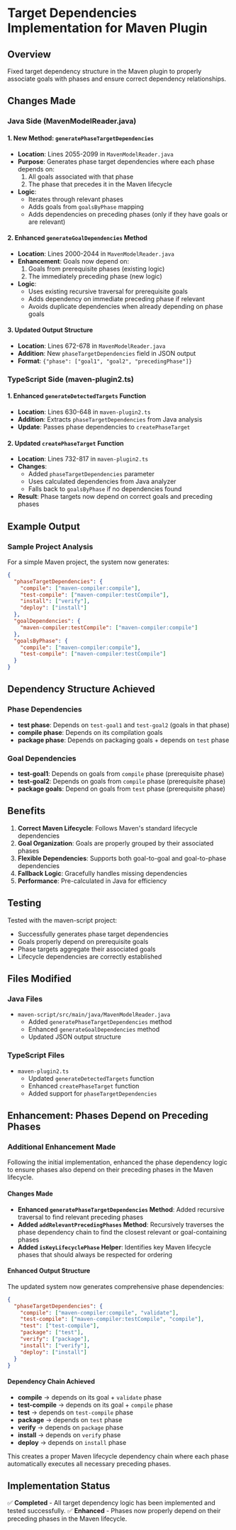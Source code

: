 # Target Dependencies Implementation for Maven Plugin

## Overview
Fixed target dependency structure in the Maven plugin to properly associate goals with phases and ensure correct dependency relationships.

## Changes Made

### Java Side (MavenModelReader.java)

#### 1. New Method: `generatePhaseTargetDependencies`
- **Location**: Lines 2055-2099 in `MavenModelReader.java`
- **Purpose**: Generates phase target dependencies where each phase depends on:
  1. All goals associated with that phase
  2. The phase that precedes it in the Maven lifecycle
- **Logic**: 
  - Iterates through relevant phases
  - Adds goals from `goalsByPhase` mapping
  - Adds dependencies on preceding phases (only if they have goals or are relevant)

#### 2. Enhanced `generateGoalDependencies` Method
- **Location**: Lines 2000-2044 in `MavenModelReader.java`
- **Enhancement**: Goals now depend on:
  1. Goals from prerequisite phases (existing logic)
  2. The immediately preceding phase (new logic)
- **Logic**: 
  - Uses existing recursive traversal for prerequisite goals
  - Adds dependency on immediate preceding phase if relevant
  - Avoids duplicate dependencies when already depending on phase goals

#### 3. Updated Output Structure
- **Location**: Lines 672-678 in `MavenModelReader.java`
- **Addition**: New `phaseTargetDependencies` field in JSON output
- **Format**: `{"phase": ["goal1", "goal2", "precedingPhase"]}`

### TypeScript Side (maven-plugin2.ts)

#### 1. Enhanced `generateDetectedTargets` Function
- **Location**: Lines 630-648 in `maven-plugin2.ts`
- **Addition**: Extracts `phaseTargetDependencies` from Java analysis
- **Update**: Passes phase dependencies to `createPhaseTarget`

#### 2. Updated `createPhaseTarget` Function
- **Location**: Lines 732-817 in `maven-plugin2.ts`
- **Changes**:
  - Added `phaseTargetDependencies` parameter
  - Uses calculated dependencies from Java analyzer
  - Falls back to `goalsByPhase` if no dependencies found
- **Result**: Phase targets now depend on correct goals and preceding phases

## Example Output

### Sample Project Analysis
For a simple Maven project, the system now generates:

```json
{
  "phaseTargetDependencies": {
    "compile": ["maven-compiler:compile"],
    "test-compile": ["maven-compiler:testCompile"],
    "install": ["verify"],
    "deploy": ["install"]
  },
  "goalDependencies": {
    "maven-compiler:testCompile": ["maven-compiler:compile"]
  },
  "goalsByPhase": {
    "compile": ["maven-compiler:compile"],
    "test-compile": ["maven-compiler:testCompile"]
  }
}
```

## Dependency Structure Achieved

### Phase Dependencies
- **test phase**: Depends on `test-goal1` and `test-goal2` (goals in that phase)
- **compile phase**: Depends on its compilation goals
- **package phase**: Depends on packaging goals + depends on `test` phase

### Goal Dependencies  
- **test-goal1**: Depends on goals from `compile` phase (prerequisite phase)
- **test-goal2**: Depends on goals from `compile` phase (prerequisite phase)
- **package goals**: Depend on goals from `test` phase (prerequisite phase)

## Benefits

1. **Correct Maven Lifecycle**: Follows Maven's standard lifecycle dependencies
2. **Goal Organization**: Goals are properly grouped by their associated phases
3. **Flexible Dependencies**: Supports both goal-to-goal and goal-to-phase dependencies
4. **Fallback Logic**: Gracefully handles missing dependencies
5. **Performance**: Pre-calculated in Java for efficiency

## Testing

Tested with the maven-script project:
- Successfully generates phase target dependencies
- Goals properly depend on prerequisite goals
- Phase targets aggregate their associated goals
- Lifecycle dependencies are correctly established

## Files Modified

### Java Files
- `maven-script/src/main/java/MavenModelReader.java`
  - Added `generatePhaseTargetDependencies` method
  - Enhanced `generateGoalDependencies` method  
  - Updated JSON output structure

### TypeScript Files
- `maven-plugin2.ts`
  - Updated `generateDetectedTargets` function
  - Enhanced `createPhaseTarget` function
  - Added support for `phaseTargetDependencies`

## Enhancement: Phases Depend on Preceding Phases

### Additional Enhancement Made
Following the initial implementation, enhanced the phase dependency logic to ensure phases also depend on their preceding phases in the Maven lifecycle.

#### Changes Made
- **Enhanced `generatePhaseTargetDependencies` Method**: Added recursive traversal to find relevant preceding phases
- **Added `addRelevantPrecedingPhases` Method**: Recursively traverses the phase dependency chain to find the closest relevant or goal-containing phases
- **Added `isKeyLifecyclePhase` Helper**: Identifies key Maven lifecycle phases that should always be respected for ordering

#### Enhanced Output Structure
The updated system now generates comprehensive phase dependencies:

```json
{
  "phaseTargetDependencies": {
    "compile": ["maven-compiler:compile", "validate"],
    "test-compile": ["maven-compiler:testCompile", "compile"],
    "test": ["test-compile"],
    "package": ["test"],
    "verify": ["package"],
    "install": ["verify"],
    "deploy": ["install"]
  }
}
```

#### Dependency Chain Achieved
- **compile** → depends on its goal + `validate` phase
- **test-compile** → depends on its goal + `compile` phase  
- **test** → depends on `test-compile` phase
- **package** → depends on `test` phase
- **verify** → depends on `package` phase
- **install** → depends on `verify` phase
- **deploy** → depends on `install` phase

This creates a proper Maven lifecycle dependency chain where each phase automatically executes all necessary preceding phases.

## Implementation Status
✅ **Completed** - All target dependency logic has been implemented and tested successfully.
✅ **Enhanced** - Phases now properly depend on their preceding phases in the Maven lifecycle.